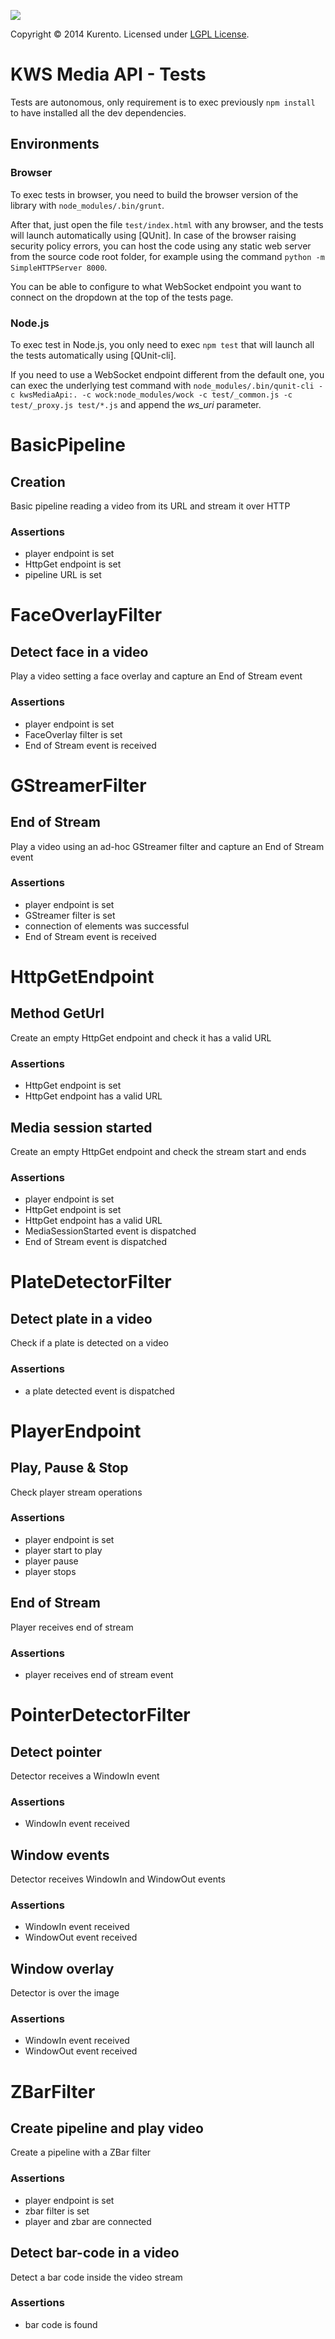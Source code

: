 [![][KurentoImage]][website]

Copyright © 2014 Kurento. Licensed under [LGPL License].

KWS Media API - Tests
=====================
Tests are autonomous, only requirement is to exec previously ```npm install```
to have installed all the dev dependencies.

## Environments

### Browser

To exec tests in browser, you need to build the browser version of the library
with ```node_modules/.bin/grunt```.

After that, just open the file ```test/index.html``` with any browser, and the
tests will launch automatically using [QUnit]. In case of the browser raising
security policy errors, you can host the code using any static web server from
the source code root folder, for example using the command
```python -m SimpleHTTPServer 8000```.

You can be able to configure to what WebSocket endpoint you want to connect on
the dropdown at the top of the tests page.

### Node.js

To exec test in Node.js, you only need to exec ```npm test``` that will launch
all the tests automatically using [QUnit-cli].

If you need to use a WebSocket endpoint different from the default one, you can exec the underlying test command with
```node_modules/.bin/qunit-cli -c kwsMediaApi:. -c wock:node_modules/wock -c test/_common.js -c test/_proxy.js test/*.js``` and append the *ws_uri* parameter.


# BasicPipeline

## Creation

Basic pipeline reading a video from its URL and stream it over HTTP

### Assertions

* player endpoint is set
* HttpGet endpoint is set
* pipeline URL is set


# FaceOverlayFilter

## Detect face in a video

Play a video setting a face overlay and capture an End of Stream event

### Assertions

* player endpoint is set
* FaceOverlay filter is set
* End of Stream event is received


# GStreamerFilter

## End of Stream

Play a video using an ad-hoc GStreamer filter and capture an End of Stream event

### Assertions

* player endpoint is set
* GStreamer filter is set
* connection of elements was successful
* End of Stream event is received


# HttpGetEndpoint

## Method GetUrl

Create an empty HttpGet endpoint and check it has a valid URL

### Assertions

* HttpGet endpoint is set
* HttpGet endpoint has a valid URL


## Media session started

Create an empty HttpGet endpoint and check the stream start and ends

### Assertions

* player endpoint is set
* HttpGet endpoint is set
* HttpGet endpoint has a valid URL
* MediaSessionStarted event is dispatched
* End of Stream event is dispatched


# PlateDetectorFilter

## Detect plate in a video

Check if a plate is detected on a video

### Assertions

* a plate detected event is dispatched


# PlayerEndpoint

## Play, Pause & Stop

Check player stream operations

### Assertions

* player endpoint is set
* player start to play
* player pause
* player stops

## End of Stream

Player receives end of stream

### Assertions

* player receives end of stream event


# PointerDetectorFilter

## Detect pointer

Detector receives a WindowIn event

### Assertions

* WindowIn event received

## Window events

Detector receives WindowIn and WindowOut events

### Assertions

* WindowIn event received
* WindowOut event received

## Window overlay

Detector is over the image

### Assertions

* WindowIn event received
* WindowOut event received


# ZBarFilter

## Create pipeline and play video

Create a pipeline with a ZBar filter

### Assertions

* player endpoint is set
* zbar filter is set
* player and zbar are connected

## Detect bar-code in a video

Detect a bar code inside the video stream

### Assertions

* bar code is found


[KurentoImage]: https://secure.gravatar.com/avatar/21a2a12c56b2a91c8918d5779f1778bf?s=120
[LGPL License]: http://www.gnu.org/licenses/lgpl-2.1.html
[website]: http://kurento.org
